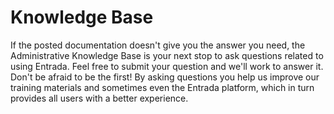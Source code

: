 # Knowledge Base

If the posted documentation doesn't give you the answer you need, the Administrative Knowledge Base is your next stop to ask questions related to using Entrada. Feel free to submit your question and we'll work to answer it.  Don't be afraid to be the first!  By asking questions you help us improve our training materials and sometimes even the Entrada platform, which in turn provides all users with a better experience.

